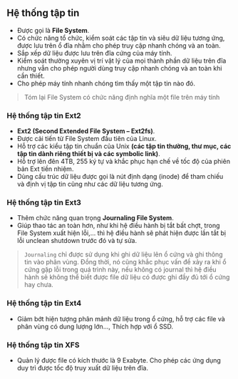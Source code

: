 ## Hệ thống tập tin
- Được gọi là **File System**.
- Có chức năng tổ chức, kiểm soát các tập tin và siêu dữ liệu tương ứng, được lưu trên ổ đĩa nhằm cho phép truy cập nhanh chóng và an toàn.
- Sắp xếp dữ liệu được lưu trên đĩa cứng của máy tính.
- Kiểm soát thường xuyên vị trí vật lý của mọi thành phần dữ liệu trên đĩa nhưng vẫn cho phép người dùng truy cập nhanh chóng và an toàn khi cần thiết.
- Cho phép máy tính nhanh chóng tìm thấy một tập tin nào đó.
>Tóm lại File System có chức năng định nghĩa một file trên máy tính
### Hệ thống tập tin Ext2
- **Ext2 (Second Extended File System – Ext2fs)**.
- Được cải tiến từ File System đầu tiên của Linux.
- Hỗ trợ các kiểu tập tin chuẩn của Unix **(các tập tin thường, thư mục, các tập tin dành riêng thiết bị và các symbolic
link)**.
- Hỗ trợ lên đên 4TB, 255 ký tự và khắc phục hạn chế về tốc độ của phiên bản Ext tiền nhiệm.
- Dùng cấu trúc dữ liệu được gọi là nút định dạng (inode) để tham chiếu và định vị tập tin cũng như các dữ liệu tương ứng.
### Hệ thống tập tin Ext3
- Thêm chức năng quan trọng **Journaling File System**.
- Giúp thao tác an toàn hơn, như khi hệ điều hành bị tắt bất chợt, trong File System xuất hiện lỗi,... thì hệ điều hành sẽ phát hiện được lần tắt bị lỗi unclean shutdown trước đó và tự sửa.
>`Journaling` chỉ được sử dụng khi ghi dữ liệu lên ổ cứng và ghi thông tin vào phân vùng. Đồng thời, nó cũng khắc phục vấn đề xảy ra khi ổ cứng gặp lỗi trong quá trình này, nếu không có journal thì hệ điều hành sẽ không thể biết được file dữ liệu có được ghi đầy đủ tới ổ cứng hay chưa.
### Hệ thống tập tin Ext4
- Giảm bớt hiện tượng phân mảnh dữ liệu trong ổ cứng, hỗ trợ các file và phân vùng có dung lượng lớn..., Thích hợp với ổ SSD.
### Hệ thống tập tin XFS
- Quản lý được file có kích thước là 9 Exabyte. Cho phép các ứng dụng duy trì được tốc độ truy xuất dữ liệu trên đĩa.
